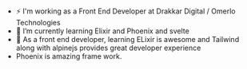 

<!--
**kanwargill1992/kanwargill1992** is a ✨ _special_ ✨ repository because its `README.md` (this file) appears on your GitHub profile.

- 🌱 I’m currently learning ...
- 👯 I’m looking to collaborate on ...
- 🤔 I’m looking for help with ...
- 💬 Ask me about ...
- 📫 How to reach me: ...
- 😄 Pronouns: ...
- ⚡ Fun fact: ...
-->
- ⚡ I'm working as a Front End Developer at Drakkar Digital / Omerlo Technologies
- 🌱 I’m currently learning Elixir and Phoenix and svelte
- 🤔 As a front end developer, learning ELixir is awesome and Tailwind along with alpinejs provides great developer experience
- Phoenix is amazing frame work.

